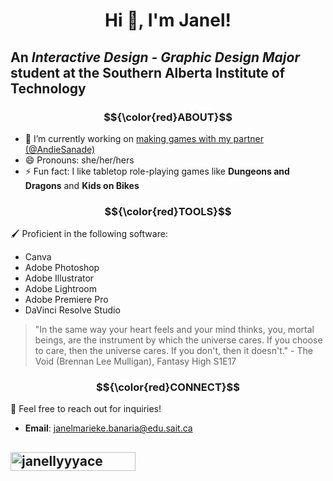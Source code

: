<h1 align="center">Hi 👋, I'm Janel!</h1>

## An *Interactive Design - Graphic Design Major* student at the Southern Alberta Institute of Technology

### $${\color{red}ABOUT}$$

- 🔭 I’m currently working on [making games with my partner (@AndieSanade)](https://andiesanade.itch.io/merchants-and-monsters)
- 😄 Pronouns: she/her/hers
- ⚡ Fun fact: I like tabletop role-playing games like **Dungeons and Dragons** and **Kids on Bikes**

### $${\color{red}TOOLS}$$
🖌️ Proficient in the following software:
- Canva
- Adobe Photoshop
- Adobe Illustrator
- Adobe Lightroom
- Adobe Premiere Pro
- DaVinci Resolve Studio

> "In the same way your heart feels and your mind thinks, you, mortal beings, are the instrument by which the universe cares. If you choose to care, then the universe cares. If you don't, then it doesn't." - The Void (Brennan Lee Mulligan), Fantasy High S1E17

### $${\color{red}CONNECT}$$
💌 Feel free to reach out for inquiries!
- **Email**: janelmarieke.banaria@edu.sait.ca

<a href="https://twitter.com/janellyyyace" target="blank"><img align="center" src="https://img.shields.io/twitter/follow/janellyyyace?style=social&logoColor=da291c" alt="janellyyyace" height="30" width="200" /></a>
--- 